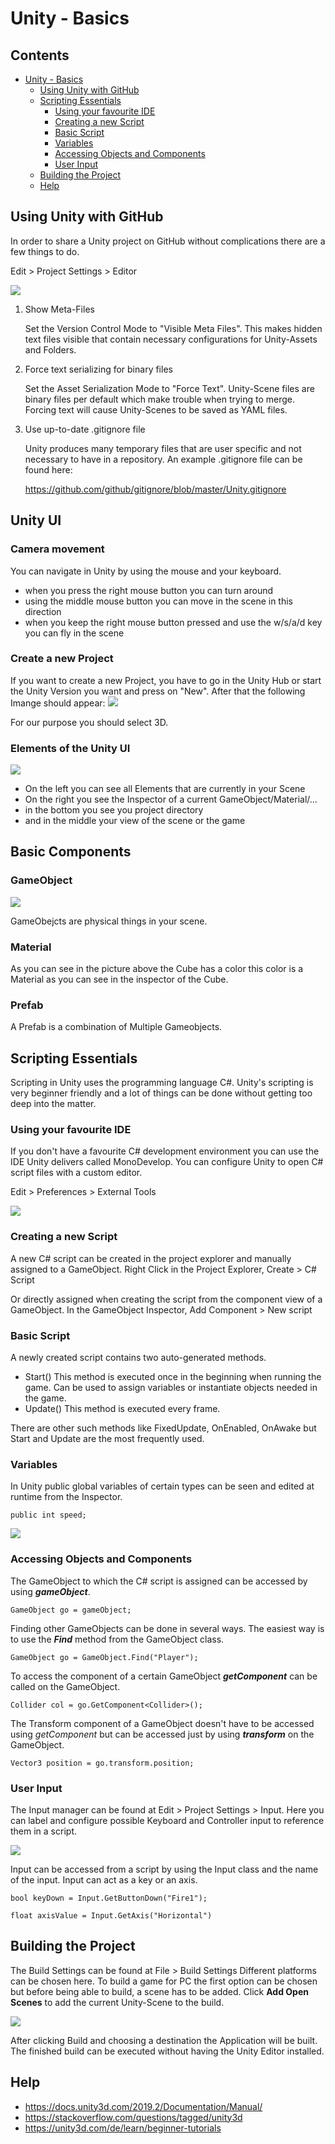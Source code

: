 # Unity - Basics

## Contents

- [Unity - Basics](#unity---basics)
  * [Using Unity with GitHub](#using-unity-with-github)
  * [Scripting Essentials](#scripting-essentials)
    + [Using your favourite IDE](#using-your-favourite-ide)
    + [Creating a new Script](#creating-a-new-script)
    + [Basic Script](#basic-script)
    + [Variables](#variables)
    + [Accessing Objects and Components](#accessing-objects-and-components)
    + [User Input](#user-input)
  * [Building the Project](#building-the-project)
  * [Help](#help)

## Using Unity with GitHub

In order to share a Unity project on GitHub without complications there are a few things to do.

Edit > Project Settings > Editor

![](/images/editorsett.PNG)

1. Show Meta-Files

   Set the Version Control Mode to "Visible Meta Files".
   This makes hidden text files visible that contain necessary configurations for Unity-Assets and Folders.

2. Force text serializing for binary files

   Set the Asset Serialization Mode to "Force Text".
   Unity-Scene files are binary files per default which make trouble when trying to merge. Forcing text will cause Unity-Scenes to be saved as YAML files.

3. Use up-to-date .gitignore file

   Unity produces many temporary files that are user specific and not necessary to have in a repository.
   An example .gitignore file can be found here:

   <https://github.com/github/gitignore/blob/master/Unity.gitignore>


## Unity UI

### Camera movement

You can navigate in Unity by using the mouse and your keyboard.
 - when you press the right mouse button you can turn around
 - using the middle mouse button you can move in the scene in this direction
 - when you keep the right mouse button pressed and use the w/s/a/d key you can fly in the scene 
 
### Create a new Project
 
If you want to create a new Project, you have to go in the Unity Hub or start the Unity Version you want and press on "New".
After that the following Imange should appear:
![](/images/CreateNewProject.PNG)

For our purpose you should select 3D.

### Elements of the Unity UI

![](/images/UnityUI.PNG)
- On the left you can see all Elements that are currently in your Scene
- On the right you see the Inspector of a current GameObject/Material/...
- in the bottom you see you project directory
- and in the middle your view of the scene or the game

## Basic Components

### GameObject

![](/images/GameObject.PNG)

GameObejcts are physical things in your scene.

### Material

As you can see in the picture above the Cube has a color this color is a Material as you can see in the inspector of the Cube.

### Prefab

A Prefab is a combination of Multiple Gameobjects.

## Scripting Essentials 

Scripting in Unity uses the programming language C#. Unity's scripting is very beginner friendly and a lot of things can be done without getting too deep into the matter.

### Using your favourite IDE

If you don't have a favourite C# development environment you can use the IDE Unity delivers called MonoDevelop. You can configure Unity to open C# script files with a custom editor.

Edit > Preferences > External Tools

![](/images/customide.PNG)

### Creating a new Script

A new C# script can be created in the project explorer and manually assigned to a GameObject.
Right Click in the Project Explorer, Create > C# Script

Or directly assigned when creating the script from the component view of a GameObject.
In the GameObject Inspector, Add Component > New script

### Basic Script

A newly created script contains two auto-generated methods.

- Start()
  This method is executed once in the beginning when running the game. Can be used to assign variables  or instantiate objects needed in the game. 
- Update()
  This method is executed every frame.

There are other such methods like FixedUpdate, OnEnabled, OnAwake but Start and Update are the most frequently used. 

### Variables

In Unity public global variables of certain types can be seen and edited at runtime from the Inspector.

`public int speed;`

![](/images/publicint.PNG)

### Accessing Objects and Components

The GameObject to which the C# script is assigned can be accessed by using ***gameObject***. 

`GameObject go = gameObject;`

Finding other GameObjects can be done in several ways. The easiest way is to use the ***Find*** method from the GameObject class. 

`GameObject go = GameObject.Find("Player");`

To access the component of a certain GameObject ***getComponent*** can be called on the GameObject.

`Collider col = go.GetComponent<Collider>();`

The Transform component of a GameObject doesn't have to be accessed using *getComponent* but can be accessed just by using ***transform*** on the GameObject.

`Vector3 position = go.transform.position; `

### User Input

The Input manager can be found at Edit > Project Settings > Input. Here you can label and configure possible Keyboard and Controller input to reference them in a script.

![](/images/inputman.PNG)

Input can be accessed from a script by using the Input class and the name of the input. Input can act as a key or an axis.

`bool keyDown = Input.GetButtonDown("Fire1");`

`float axisValue = Input.GetAxis("Horizontal") `

## Building the Project

The Build Settings can be found at File > Build Settings
Different platforms can be chosen here. To build a game for PC the first option can be chosen but before being able to build, a scene has to be added.  Click **Add Open Scenes** to add the current Unity-Scene to the build.

![](/images/buildsett.PNG)

After clicking Build and choosing a destination the Application will be built. The finished build can be executed without having the Unity Editor installed.

## Help

- <https://docs.unity3d.com/2019.2/Documentation/Manual/>
- <https://stackoverflow.com/questions/tagged/unity3d>
- <https://unity3d.com/de/learn/beginner-tutorials>
